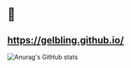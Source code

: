 # 👋

## <https://gelbling.github.io/>

![Anurag's GitHub stats](https://github-readme-stats.vercel.app/api?username=gelbling&show_icons=true&theme=dark&hide=,issues,prs&rank_icon=github&include_all_commits=true&show=discussions_started,discussions_answered&text_bold=false&hide_title=true)

<!--
**gelbling/gelbling** is a ✨ _special_ ✨ repository because its `README.md` (this file) appears on your GitHub profile.

Here are some ideas to get you started:

- 🔭 I’m currently working on ...
- 🌱 I’m currently learning ...
- 👯 I’m looking to collaborate on ...
- 🤔 I’m looking for help with ...
- 💬 Ask me about ...
- 📫 How to reach me: ...
- 😄 Pronouns: ...
- ⚡ Fun fact: ...
-->
